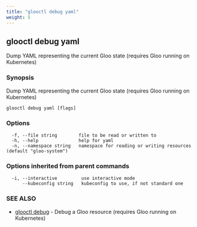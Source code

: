 ```yaml
---
title: "glooctl debug yaml"
weight: 5
---
```

## glooctl debug yaml

Dump YAML representing the current Gloo state (requires Gloo running on Kubernetes)

### Synopsis

Dump YAML representing the current Gloo state (requires Gloo running on Kubernetes)

```
glooctl debug yaml [flags]
```

### Options

```
  -f, --file string        file to be read or written to
  -h, --help               help for yaml
  -n, --namespace string   namespace for reading or writing resources (default "gloo-system")
```

### Options inherited from parent commands

```
  -i, --interactive         use interactive mode
      --kubeconfig string   kubeconfig to use, if not standard one
```

### SEE ALSO

* [glooctl debug](../glooctl_debug)	 - Debug a Gloo resource (requires Gloo running on Kubernetes)


